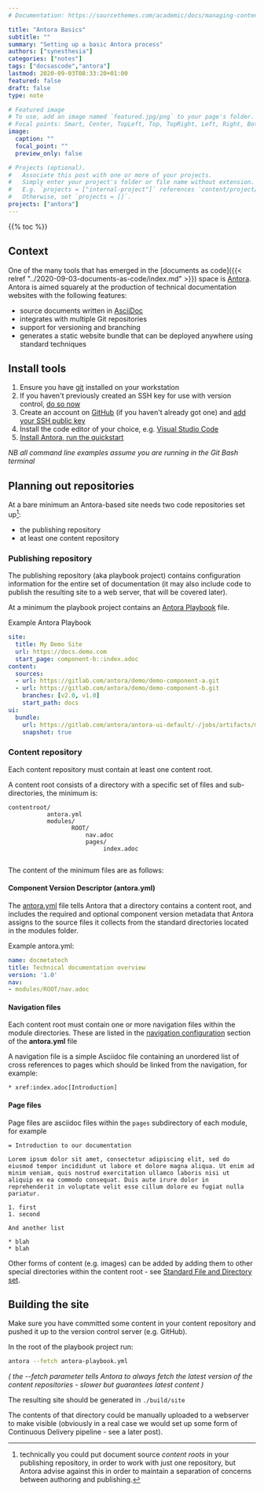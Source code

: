 ```yaml
---
# Documentation: https://sourcethemes.com/academic/docs/managing-content/

title: "Antora Basics"
subtitle: ""
summary: "Setting up a basic Antora process"
authors: ["synesthesia"]
categories: ["notes"]
tags: ["docsascode","antora"]
lastmod: 2020-09-03T08:33:20+01:00
featured: false
draft: false
type: note

# Featured image
# To use, add an image named `featured.jpg/png` to your page's folder.
# Focal points: Smart, Center, TopLeft, Top, TopRight, Left, Right, BottomLeft, Bottom, BottomRight.
image:
  caption: ""
  focal_point: ""
  preview_only: false

# Projects (optional).
#   Associate this post with one or more of your projects.
#   Simply enter your project's folder or file name without extension.
#   E.g. `projects = ["internal-project"]` references `content/project/deep-learning/index.md`.
#   Otherwise, set `projects = []`.
projects: ["antora"]
---
```


{{% toc %}} 

## Context

One of the many tools that has emerged in the [documents as code]({{< relref "../2020-09-03-documents-as-code/index.md" >}}) space is [Antora](https://antora.org). Antora is aimed squarely at the production of technical documentation websites with the following features:

- source documents written in [AsciiDoc](https://asciidoctor.org/docs/what-is-asciidoc/)
- integrates with multiple Git repositories
- support for versioning and branching
- generates a static website bundle that can be deployed anywhere using standard techniques

## Install tools

1. Ensure you have [git](https://git-scm.com/) installed on your workstation
2. If you haven't previously created an SSH key for use with version control, [do so now](https://docs.github.com/en/github/authenticating-to-github/generating-a-new-ssh-key-and-adding-it-to-the-ssh-agent)
3. Create an account on [GitHub](https://github.com/join) (if you haven't already got one) and [add your SSH public key](https://docs.github.com/en/github/authenticating-to-github/adding-a-new-ssh-key-to-your-github-account )
4. Install the code editor of your choice, e.g. [Visual Studio Code](https://code.visualstudio.com/)
5. [Install Antora, run the quickstart](https://docs.antora.org/antora/2.3/install-and-run-quickstart/)

_NB all command line examples assume you are running in the Git Bash terminal_

## Planning out repositories

At a bare minimum an Antora-based site needs two code repositories set up[^1]:

* the publishing repository
* at least one content repository


### Publishing repository

The publishing repository (aka playbook project) contains configuration information for the entire set of documentation (it may also include code to publish the resulting site to a web server, that will be covered later).

At a minimum the playbook project contains an [Antora Playbook](https://docs.antora.org/antora/2.3/playbook/set-up-playbook/) file.

Example Antora Playbook

```yaml
site:
  title: My Demo Site
  url: https://docs.demo.com
  start_page: component-b::index.adoc
content:
  sources:
  - url: https://gitlab.com/antora/demo/demo-component-a.git
  - url: https://gitlab.com/antora/demo/demo-component-b.git
    branches: [v2.0, v1.0]
    start_path: docs
ui:
  bundle:
    url: https://gitlab.com/antora/antora-ui-default/-/jobs/artifacts/master/raw/build/ui-bundle.zip?job=bundle-stable
    snapshot: true
```

### Content repository

Each content repository must contain at least one content root.

A content root consists of a directory with a specific set of files and sub-directories, the minimum is:

```
contentroot/
           antora.yml
           modules/
                  ROOT/
                      nav.adoc
                      pages/
                           index.adoc
                 
```

The content of the minimum files are as follows:

#### Component Version Descriptor (antora.yml)

The [antora.yml](https://docs.antora.org/antora/2.3/component-version-descriptor/) file tells Antora that a directory contains a content root, and includes the required and optional component version metadata that Antora assigns to the source files it collects from the standard directories located in the modules folder.

Example antora.yml:

```yaml
name: docmetatech
title: Technical documentation overview
version: '1.0'
nav:
- modules/ROOT/nav.adoc
```

#### Navigation files

Each content root must contain one or more navigation files within the module directories. These are listed in the [navigation configuration](https://docs.antora.org/antora/2.3/component-navigation/) section of the **antora.yml** file

A navigation file is a simple Asciidoc file containing an unordered list of cross references to pages which should be linked from the navigation, for example:

```asciidoc
* xref:index.adoc[Introduction]
```

#### Page files

Page files are asciidoc files within the `pages` subdirectory of each module, for example

```asciidoc
= Introduction to our documentation

Lorem ipsum dolor sit amet, consectetur adipiscing elit, sed do eiusmod tempor incididunt ut labore et dolore magna aliqua. Ut enim ad minim veniam, quis nostrud exercitation ullamco laboris nisi ut aliquip ex ea commodo consequat. Duis aute irure dolor in reprehenderit in voluptate velit esse cillum dolore eu fugiat nulla pariatur.

1. first
1. second

And another list

* blah
* blah

```

Other forms of content (e.g. images) can be added by adding them to other special directories within the content root - see [Standard File and Directory set](https://docs.antora.org/antora/2.3/standard-directories/).

## Building the site

Make sure you have committed some content in your content repository and pushed it up to the version control server (e.g. GitHub).

In the root of the playbook project run:

```bash
antora --fetch antora-playbook.yml
```

_( the --fetch parameter tells Antora to always fetch the latest version of the content repositories - slower but guarantees latest content )_

The resulting site should be generated in `./build/site`

The contents of that directory could be manually uploaded to a webserver to make visible (obviously in a real case we would set up some form of Continuous Delivery pipeline - see a later post).

[^1]: technically you could put document source _content roots_ in your publishing repository, in order to work with just one repository, but Antora advise against this in order to maintain a separation of concerns between authoring and publishing.
